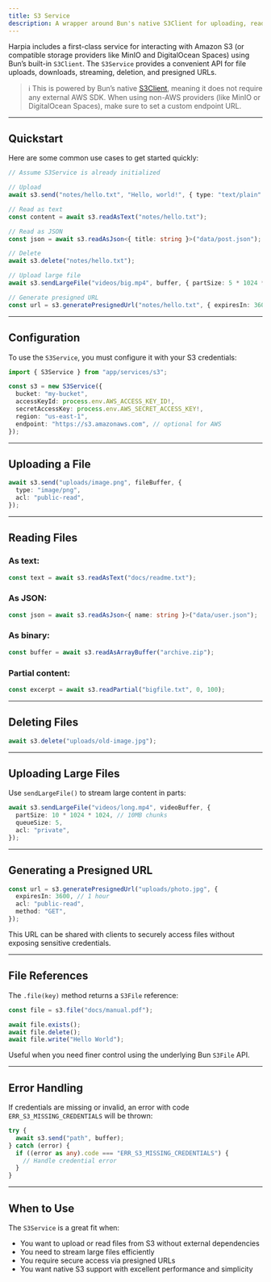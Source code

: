 ```yaml
---
title: S3 Service
description: A wrapper around Bun's native S3Client for uploading, reading, and managing files in S3-compatible storage.
---
```


Harpia includes a first-class service for interacting with Amazon S3 (or compatible storage providers like MinIO and DigitalOcean Spaces) using Bun’s built-in `S3Client`. The `S3Service` provides a convenient API for file uploads, downloads, streaming, deletion, and presigned URLs.

> ℹ️ This is powered by Bun’s native [S3Client](https://bun.sh/docs/api/s3), meaning it does not require any external AWS SDK.
> When using non-AWS providers (like MinIO or DigitalOcean Spaces), make sure to set a custom endpoint URL.

---

## Quickstart

Here are some common use cases to get started quickly:

```ts
// Assume S3Service is already initialized

// Upload
await s3.send("notes/hello.txt", "Hello, world!", { type: "text/plain" });

// Read as text
const content = await s3.readAsText("notes/hello.txt");

// Read as JSON
const json = await s3.readAsJson<{ title: string }>("data/post.json");

// Delete
await s3.delete("notes/hello.txt");

// Upload large file
await s3.sendLargeFile("videos/big.mp4", buffer, { partSize: 5 * 1024 * 1024 });

// Generate presigned URL
const url = s3.generatePresignedUrl("notes/hello.txt", { expiresIn: 3600 });
```

---

## Configuration

To use the `S3Service`, you must configure it with your S3 credentials:

```ts
import { S3Service } from "app/services/s3";

const s3 = new S3Service({
  bucket: "my-bucket",
  accessKeyId: process.env.AWS_ACCESS_KEY_ID!,
  secretAccessKey: process.env.AWS_SECRET_ACCESS_KEY!,
  region: "us-east-1",
  endpoint: "https://s3.amazonaws.com", // optional for AWS
});
```

---

## Uploading a File

```ts
await s3.send("uploads/image.png", fileBuffer, {
  type: "image/png",
  acl: "public-read",
});
```

---

## Reading Files

### As text:

```ts
const text = await s3.readAsText("docs/readme.txt");
```

### As JSON:

```ts
const json = await s3.readAsJson<{ name: string }>("data/user.json");
```

### As binary:

```ts
const buffer = await s3.readAsArrayBuffer("archive.zip");
```

### Partial content:

```ts
const excerpt = await s3.readPartial("bigfile.txt", 0, 100);
```

---

## Deleting Files

```ts
await s3.delete("uploads/old-image.jpg");
```

---

## Uploading Large Files

Use `sendLargeFile()` to stream large content in parts:

```ts
await s3.sendLargeFile("videos/long.mp4", videoBuffer, {
  partSize: 10 * 1024 * 1024, // 10MB chunks
  queueSize: 5,
  acl: "private",
});
```

---

## Generating a Presigned URL

```ts
const url = s3.generatePresignedUrl("uploads/photo.jpg", {
  expiresIn: 3600, // 1 hour
  acl: "public-read",
  method: "GET",
});
```

This URL can be shared with clients to securely access files without exposing sensitive credentials.

---

## File References

The `.file(key)` method returns a `S3File` reference:

```ts
const file = s3.file("docs/manual.pdf");

await file.exists();
await file.delete();
await file.write("Hello World");
```

Useful when you need finer control using the underlying Bun `S3File` API.

---

## Error Handling

If credentials are missing or invalid, an error with code `ERR_S3_MISSING_CREDENTIALS` will be thrown:

```ts
try {
  await s3.send("path", buffer);
} catch (error) {
  if ((error as any).code === "ERR_S3_MISSING_CREDENTIALS") {
    // Handle credential error
  }
}
```

---

## When to Use

The `S3Service` is a great fit when:

- You want to upload or read files from S3 without external dependencies
- You need to stream large files efficiently
- You require secure access via presigned URLs
- You want native S3 support with excellent performance and simplicity

